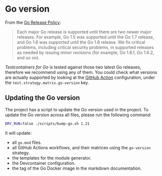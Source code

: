 # Go version

From the [Go Release Policy](https://go.dev/doc/devel/release#policy):

> Each major Go release is supported until there are two newer major releases. For example, Go 1.5 was supported until the Go 1.7 release, and Go 1.6 was supported until the Go 1.8 release. We fix critical problems, including critical security problems, in supported releases as needed by issuing minor revisions (for example, Go 1.6.1, Go 1.6.2, and so on).

_Testcontainers for Go_ is tested against those two latest Go releases, therefore we recommend using any of them. You could check what versions are actually supported by looking at the [GitHub Action](https://github.com/testcontainers/testcontainers-go/blob/main/.github/workflows/ci.yml) configuration, under the `test.strategy.matrix.go-version` key.

## Updating the Go version

The project has a script to update the Go version used in the project. To update the Go version across all files, please run the following command:

```bash
DRY_RUN=false ./scripts/bump-go.sh 1.21
```

It will update:
- all `go.mod` files.
- all GitHub Actions workflows, and their matrices using the `go-version` strategy.
- the templates for the module generator.
- the Devcontainer configuration.
- the tag of the Go Docker image in the markdown documentation.

